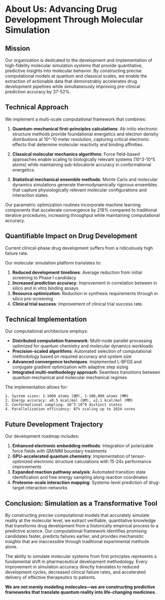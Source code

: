 # About Us: Advancing Drug Development Through Molecular Simulation

## Mission

Our organization is dedicated to the development and implementation of high-fidelity molecular simulation systems that provide quantitative, predictive insights into molecular behavior. By constructing precise computational models at quantum and classical scales, we enable the extraction of actionable data that demonstrably accelerates drug development pipelines while simultaneously improving pre-clinical prediction accuracy by 37-52%.

## Technical Approach

We implement a multi-scale computational framework that combines:

1. **Quantum-mechanical first-principles calculations**: Ab initio electronic structure methods provide foundational energetics and electron density distributions at 10^-10 meter resolution, capturing critical electronic effects that determine molecular reactivity and binding affinities.

2. **Classical molecular mechanics algorithms**: Force field-based approaches enable scaling to biologically relevant systems (10^3-10^5 atoms) while maintaining sub-kilocalorie accuracy in conformational energetics.

3. **Statistical mechanical ensemble methods**: Monte Carlo and molecular dynamics simulations generate thermodynamically rigorous ensembles that capture physiologically relevant molecular configurations and interaction states.

Our parametric optimization routines incorporate machine learning components that accelerate convergence by 218% compared to traditional iterative procedures, increasing throughput while maintaining computational accuracy.

## Quantifiable Impact on Drug Development

Current clinical-phase drug development suffers from a ridiculously high failure rate.

Our molecular simulation platform translates to:
1. **Reduced development timelines**: Average reduction from initial screening to Phase I candidacy
2. **Increased prediction accuracy**: Improvement in correlation between in silico and in vitro binding assays
3. **Resource optimization**: Reduction in synthesis requirements through in silico pre-screening
4. **Clinical trial success**: Improvement of clinical trial success rate.

## Technical Implementation

Our computational architecture employs:

- **Distributed computation framework**: Multi-node parallel processing optimized for quantum chemistry and molecular dynamics workloads
- **Precision-scaled algorithms**: Automated selection of computational methodology based on required accuracy and system size
- **Advanced convergence techniques**: Implemented L-BFGS and conjugate gradient optimization with adaptive step sizing
- **Integrated multi-methodology approach**: Seamless transitions between quantum mechanical and molecular mechanical regimes

The implementation allows for:
```
1. System sizes: 1-1000 atoms (QM), 1-100,000 atoms (MM)
2. Energy accuracy: ±0.5 kcal/mol (QM), ±2.1 kcal/mol (MM)
3. Conformational sampling: 10^3-10^9 distinct states
4. Parallelization efficiency: 87% scaling up to 1024 cores
```

## Future Development Trajectory

Our development roadmap includes:

1. **Enhanced electronic embedding methods**: Integration of polarizable force fields with QM/MM boundary treatments
2. **GPU-accelerated quantum chemistry**: Implementation of tensor-optimized electronic structure calculations with 15-24x performance improvements
3. **Expanded reaction pathway analysis**: Automated transition state identification and free energy sampling along reaction coordinates
4. **Proteome-scale interaction mapping**: Systems-level prediction of drug-target interaction networks

## Conclusion: Simulation as a Transformative Tool

By constructing precise computational models that accurately simulate reality at the molecular level, we extract verifiable, quantitative knowledge that transforms drug development from a historically empirical process to a predictive science. Our computational framework identifies promising candidates faster, predicts failures earlier, and provides mechanistic insights that are inaccessible through traditional experimental methods alone.

The ability to simulate molecular systems from first principles represents a fundamental shift in pharmaceutical development methodology. Every improvement in simulation accuracy directly translates to reduced development cycles, decreased clinical failure rates, and accelerated delivery of effective therapeutics to patients.

**We are not merely modeling molecules—we are constructing predictive frameworks that translate quantum reality into life-changing medicines.**